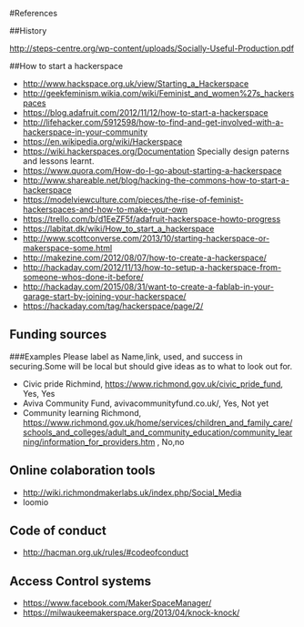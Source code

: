 #References

##History

http://steps-centre.org/wp-content/uploads/Socially-Useful-Production.pdf

##How to start a hackerspace

* http://www.hackspace.org.uk/view/Starting_a_Hackerspace 
* http://geekfeminism.wikia.com/wiki/Feminist_and_women%27s_hackerspaces
* https://blog.adafruit.com/2012/11/12/how-to-start-a-hackerspace 
* http://lifehacker.com/5912598/how-to-find-and-get-involved-with-a-hackerspace-in-your-community 
* https://en.wikipedia.org/wiki/Hackerspace 
* https://wiki.hackerspaces.org/Documentation Specially design paterns and lessons learnt. 
* https://www.quora.com/How-do-I-go-about-starting-a-hackerspace 
* http://www.shareable.net/blog/hacking-the-commons-how-to-start-a-hackerspace 
* https://modelviewculture.com/pieces/the-rise-of-feminist-hackerspaces-and-how-to-make-your-own 
* https://trello.com/b/d1EeZF5f/adafruit-hackerspace-howto-progress 
* https://labitat.dk/wiki/How_to_start_a_hackerspace 
* http://www.scottconverse.com/2013/10/starting-hackerspace-or-makerspace-some.html 
* http://makezine.com/2012/08/07/how-to-create-a-hackerspace/ 
* http://hackaday.com/2012/11/13/how-to-setup-a-hackerspace-from-someone-whos-done-it-before/ 
* http://hackaday.com/2015/08/31/want-to-create-a-fablab-in-your-garage-start-by-joining-your-hackerspace/ 
* https://hackaday.com/tag/hackerspace/page/2/ 

## Funding sources
###Examples
Please label as Name,link, used, and success in securing.Some will be local but should give ideas as to what to look out for.

* Civic pride Richmind,  https://www.richmond.gov.uk/civic_pride_fund, Yes, Yes
* Aviva Community Fund, avivacommunityfund.co.uk/, Yes, Not yet
* Community learning Richmond, https://www.richmond.gov.uk/home/services/children_and_family_care/schools_and_colleges/adult_and_community_education/community_learning/information_for_providers.htm , No,no

## Online colaboration tools ##

* http://wiki.richmondmakerlabs.uk/index.php/Social_Media
* loomio

## Code of conduct

* http://hacman.org.uk/rules/#codeofconduct 

## Access Control systems

* https://www.facebook.com/MakerSpaceManager/
* https://milwaukeemakerspace.org/2013/04/knock-knock/

